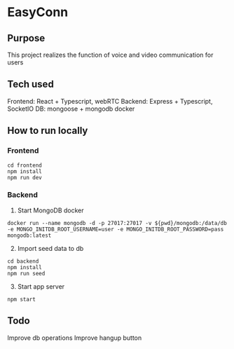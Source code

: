 # EasyConn

## Purpose

This project realizes the function of voice and video communication for users

## Tech used

Frontend: React + Typescript, webRTC
Backend: Express + Typescript, SocketIO
DB: mongoose + mongodb docker

## How to run locally

### Frontend

```
cd frontend
npm install
npm run dev
```

### Backend

1. Start MongoDB docker

```
docker run --name mongodb -d -p 27017:27017 -v ${pwd}/mongodb:/data/db -e MONGO_INITDB_ROOT_USERNAME=user -e MONGO_INITDB_ROOT_PASSWORD=pass mongodb:latest
```

2. Import seed data to db

```
cd backend
npm install
npm run seed
```

3. Start app server

```
npm start
```

## Todo

Improve db operations
Improve hangup button
